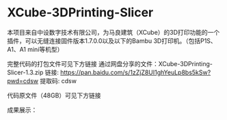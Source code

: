 # XCube-3DPrinting-Slicer
本项目来自中设数字技术有限公司，为马良建筑（XCube）的3D打印功能的一个插件，可以无缝连接固件版本1.7.0.0以及以下的Bambu 3D打印机。（包括P1S、A1、A1 mini等机型）

完整代码的打包文件可见下方链接
通过网盘分享的文件：XCube-3DPrinting-Slicer-1.3.zip
链接: https://pan.baidu.com/s/1zZjZ8UI1ghYeuLp8bs5kSw?pwd=cdsw 提取码: cdsw 

代码原文件（48GB）可见下方链接

成果展示：
